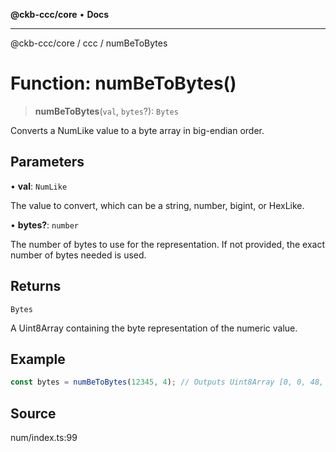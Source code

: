 **@ckb-ccc/core** • **Docs**

***

@ckb-ccc/core / ccc / numBeToBytes

# Function: numBeToBytes()

> **numBeToBytes**(`val`, `bytes`?): `Bytes`

Converts a NumLike value to a byte array in big-endian order.

## Parameters

• **val**: `NumLike`

The value to convert, which can be a string, number, bigint, or HexLike.

• **bytes?**: `number`

The number of bytes to use for the representation. If not provided, the exact number of bytes needed is used.

## Returns

`Bytes`

A Uint8Array containing the byte representation of the numeric value.

## Example

```typescript
const bytes = numBeToBytes(12345, 4); // Outputs Uint8Array [0, 0, 48, 57]
```

## Source

num/index.ts:99
